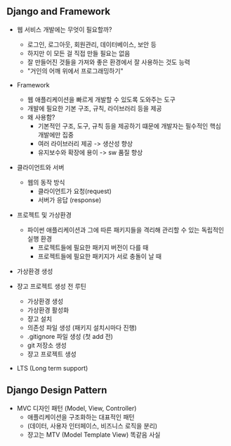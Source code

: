 ## Django and Framework
- 웹 서비스 개발에는 무엇이 필요할까?
  - 로그인, 로그아웃, 회원관리, 데이터베이스, 보안 등
  - 하지만 이 모든 걸 직접 만들 필요는 없음
  - 잘 만들어진 것들을 가져와 좋은 환경에서 잘 사용하는 것도 능력
  - "거인의 어깨 위에서 프로그래밍하기"
- Framework
  - 웹 애플리케이션을 빠르게 개발할 수 있도록 도와주는 도구
  - 개발에 필요한 기본 구조, 규칙, 라이브러리 등을 제공
  - 왜 사용함?
    - 기본적인 구조, 도구, 규칙 등을 제공하기 떄문에 개발자는 필수적인 핵심 개발에만 집중
    - 여러 라이브러리 제공 -> 생산성 향상
    - 유지보수와 확장에 용이 -> sw 품질 향상
- 클라이언트와 서버
  - 웹의 동작 방식
    - 클라이언트가 요청(request)
    - 서버가 응답 (response)
- 프로젝트 및 가상환경
  - 파이썬 애플리케이션과 그에 따른 패키지들을 격리해 관리할 수 있는 독립적인 실행 환경
    - 프로젝트들에 필요한 패키지 버전이 다를 때
    - 프로젝트들에 필요한 패키지가 서로 충돌이 날 때
- 가상환경 생성

- 쟝고 프로젝트 생성 전 루틴
  - 가상환경 생성
  - 가상환경 활성화
  - 쟝고 설치
  - 의존성 파일 생성 (패키지 설치시마다 진행)
  - .gitignore 파일 생성 (첫 add 전)
  - git 저장소 생성
  - 쟝고 프로젝트 생성
- LTS (Long term support)

## Django Design Pattern
- MVC 디자인 패턴 (Model, View, Controller)
  - 애플리케이션을 구조화하는 대표적인 패턴
  - (데이터, 사용자 인터페이스, 비즈니스 로직을 분리)
  - 쟝고는 MTV (Model Template View) 똑같음 사실